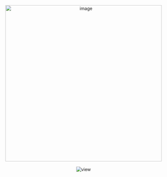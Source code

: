 <div align="center">  
  <img src="https://github.com/user-attachments/assets/44c6b305-241f-4d80-8285-4ed3d650bcc4" height="500" alt="image"  />
</div>
</br>
<div align="center">  
  <div>
    <img src="https://komarev.com/ghpvc/?username=imimim24&color=grey&style=flat&label=Views" alt="view">
  </div>
</div>
